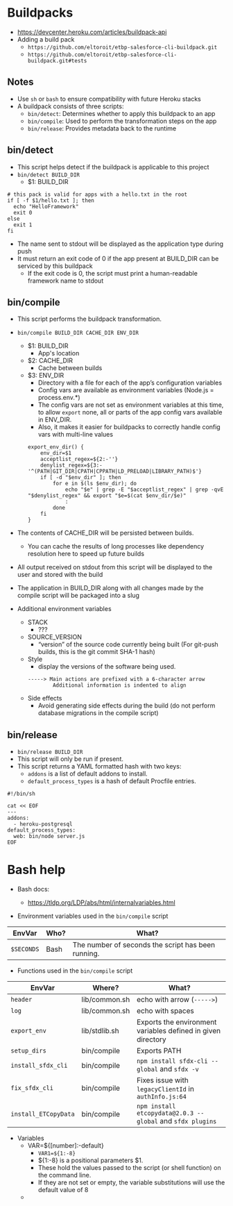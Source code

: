# Buildpacks

- https://devcenter.heroku.com/articles/buildpack-api
- Adding a build pack
  - `https://github.com/eltoroit/etbp-salesforce-cli-buildpack.git`
  - `https://github.com/eltoroit/etbp-salesforce-cli-buildpack.git#tests`

## Notes

- Use `sh` or `bash` to ensure compatibility with future Heroku stacks
- A buildpack consists of three scripts:
  - `bin/detect`: Determines whether to apply this buildpack to an app
  - `bin/compile`: Used to perform the transformation steps on the app
  - `bin/release`: Provides metadata back to the runtime

## bin/detect

- This script helps detect if the buildpack is applicable to this project
- `bin/detect BUILD_DIR`
  - $1: BUILD_DIR

```
# this pack is valid for apps with a hello.txt in the root
if [ -f $1/hello.txt ]; then
  echo "HelloFramework"
  exit 0
else
  exit 1
fi
```

- The name sent to stdout will be displayed as the application type during push
- It must return an exit code of 0 if the app present at BUILD_DIR can be serviced by this buildpack
  - If the exit code is 0, the script must print a human-readable framework name to stdout

## bin/compile

- This script performs the buildpack transformation.
- `bin/compile BUILD_DIR CACHE_DIR ENV_DIR`
  - $1: BUILD_DIR
    - App's location
  - $2: CACHE_DIR
    - Cache between builds
  - $3: ENV_DIR
    - Directory with a file for each of the app’s configuration variables
    - Config vars are available as environment variables (Node.js = process.env.\*)
    - The config vars are not set as environment variables at this time, to allow `export` none, all or parts of the app config vars available in ENV_DIR.
    - Also, it makes it easier for buildpacks to correctly handle config vars with multi-line values
    ```
    export_env_dir() {
        env_dir=$1
        acceptlist_regex=${2:-''}
        denylist_regex=${3:-'^(PATH|GIT_DIR|CPATH|CPPATH|LD_PRELOAD|LIBRARY_PATH)$'}
        if [ -d "$env_dir" ]; then
            for e in $(ls $env_dir); do
                echo "$e" | grep -E "$acceptlist_regex" | grep -qvE "$denylist_regex" && export "$e=$(cat $env_dir/$e)"
                :
            done
        fi
    }
    ```
- The contents of CACHE_DIR will be persisted between builds.
  - You can cache the results of long processes like dependency resolution here to speed up future builds
- All output received on stdout from this script will be displayed to the user and stored with the build
- The application in BUILD_DIR along with all changes made by the compile script will be packaged into a slug
- Additional environment variables

  - STACK
    - ???
  - SOURCE_VERSION
    - “version” of the source code currently being built (For git-push builds, this is the git commit SHA-1 hash)
  - Style
    - display the versions of the software being used.
    ```
    -----> Main actions are prefixed with a 6-character arrow
            Additional information is indented to align
    ```
  - Side effects
    - Avoid generating side effects during the build (do not perform database migrations in the compile script)

## bin/release

- `bin/release BUILD_DIR`
- This script will only be run if present.
- This script returns a YAML formatted hash with two keys:
  - `addons` is a list of default addons to install.
  - `default_process_types` is a hash of default Procfile entries.

```
#!/bin/sh

cat << EOF
---
addons:
  - heroku-postgresql
default_process_types:
  web: bin/node server.js
EOF
```

# Bash help

- Bash docs:

  - https://tldp.org/LDP/abs/html/internalvariables.html

- Environment variables used in the `bin/compile` script

| EnvVar     | Who? | What?                                              |
| ---------- | ---- | -------------------------------------------------- |
| `$SECONDS` | Bash | The number of seconds the script has been running. |

- Functions used in the `bin/compile` script

| EnvVar               | Where?        | What?                                                        |
| -------------------- | ------------- | ------------------------------------------------------------ |
| `header`             | lib/common.sh | echo with arrow (`----->`)                                   |
| `log`                | lib/common.sh | echo with spaces                                             |
| `export_env`         | lib/stdlib.sh | Exports the environment variables defined in given directory |
| `setup_dirs`         | bin/compile   | Exports PATH                                                 |
| `install_sfdx_cli`   | bin/compile   | `npm install sfdx-cli --global` and `sfdx -v`                |
| `fix_sfdx_cli`       | bin/compile   | Fixes issue with `legacyClientId` in `authInfo.js:64`        |
| `install_ETCopyData` | bin/compile   | `npm install etcopydata@2.0.3 --global` and `sfdx plugins`   |

- Variables
  - VAR=${[number]:-default}
    - `VAR1=${1:-8}`
    - ${1:-8} is a positional parameters $1.
    - These hold the values passed to the script (or shell function) on the command line.
    - If they are not set or empty, the variable substitutions will use the default value of 8
  -
